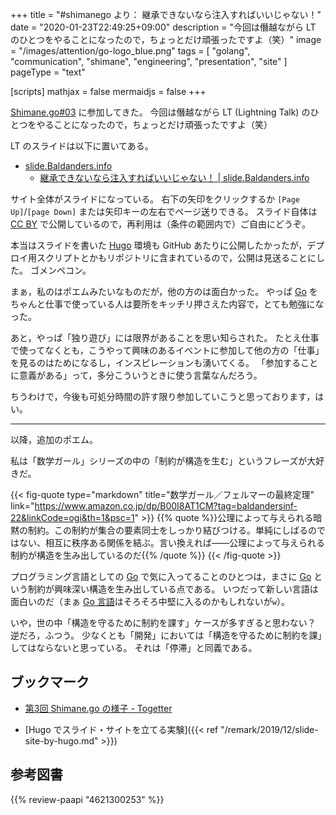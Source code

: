 +++
title = "#shimanego より： 継承できないなら注入すればいいじゃない！"
date =  "2020-01-23T22:49:25+09:00"
description = "今回は僭越ながら LT のひとつをやることになったので，ちょっとだけ頑張ったですよ（笑）"
image = "/images/attention/go-logo_blue.png"
tags = [ "golang", "communication", "shimane", "engineering", "presentation", "site" ]
pageType = "text"

[scripts]
  mathjax = false
  mermaidjs = false
+++

[Shimane.go#03] に参加してきた。
今回は僭越ながら LT (Lightning Talk) のひとつをやることになったので，ちょっとだけ頑張ったですよ（笑） 

LT のスライドは以下に置いてある。

- [slide.Baldanders.info](https://slide.baldanders.info/)
    - [継承できないなら注入すればいいじゃない！ | slide.Baldanders.info](https://slide.baldanders.info/shimane-go-2020-01-23/)

サイト全体がスライドになっている。
右下の矢印をクリックするか `[Page Up]`/`[page Down]` または矢印キーの左右でページ送りできる。
スライド自体は [CC BY](https://creativecommons.org/licenses/by/4.0/ "Creative Commons — Attribution 4.0 International   — CC BY 4.0") で公開しているので，再利用は（条件の範囲内で）ご自由にどうぞ。

本当はスライドを書いた [Hugo] 環境も GitHub あたりに公開したかったが，デプロイ用スクリプトとかもリポジトリに含まれているので，公開は見送ることにした。
ゴメンペコン。

まぁ，私のはポエムみたいなものだが，他の方のは面白かった。
やっぱ [Go] をちゃんと仕事で使っている人は要所をキッチリ押さえた内容で，とても勉強になった。

あと，やっぱ「独り遊び」には限界があることを思い知らされた。
たとえ仕事で使ってなくとも，こうやって興味のあるイベントに参加して他の方の「仕事」を見るのはためになるし，インスピレーションも湧いてくる。
「参加することに意義がある」って，多分こういうときに使う言葉なんだろう。

ちうわけで，今後も可処分時間の許す限り参加していこうと思っております，はい。

---

以降，追加のポエム。

私は「数学ガール」シリーズの中の「制約が構造を生む」というフレーズが大好きだ。

{{< fig-quote type="markdown" title="数学ガール／フェルマーの最終定理" link="https://www.amazon.co.jp/dp/B00I8AT1CM?tag=baldandersinf-22&linkCode=ogi&th=1&psc=1" >}}
{{% quote %}}公理によって与えられる暗黙の制約。この制約が集合の要素同士をしっかり結びつける。単純にしばるのではない、相互に秩序ある関係を結ぶ。言い換えれば――公理によって与えられる制約が構造を生み出しているのだ{{% /quote %}}
{{< /fig-quote >}}

プログラミング言語としての [Go] で気に入ってることのひとつは，まさに [Go] という制約が興味深い構造を生み出している点である。
いつだって新しい言語は面白いのだ（まぁ [Go 言語]はそろそろ中堅に入るのかもしれないが`w`）。

いや，世の中「構造を守るために制約を課す」ケースが多すぎると思わない？ 逆だろ，ふつう。
少なくとも「開発」においては「構造を守るために制約を課」してはならないと思っている。
それは「停滞」と同義である。

## ブックマーク

- [第3回 Shimane.go の様子 - Togetter](https://togetter.com/li/1459564)

- [Hugo でスライド・サイトを立てる実験]({{< ref "/remark/2019/12/slide-site-by-hugo.md" >}})

[Shimane.go#03]: https://shimane-go.connpass.com/event/159977/ "Shimane.go#03 - connpass"
[Go]: https://golang.org/ "The Go Programming Language"
[Go 言語]: https://golang.org/ "The Go Programming Language"
[Hugo]: https://gohugo.io/ "The world’s fastest framework for building websites | Hugo"


## 参考図書

{{% review-paapi "4621300253" %}} <!-- プログラミング言語Go -->

